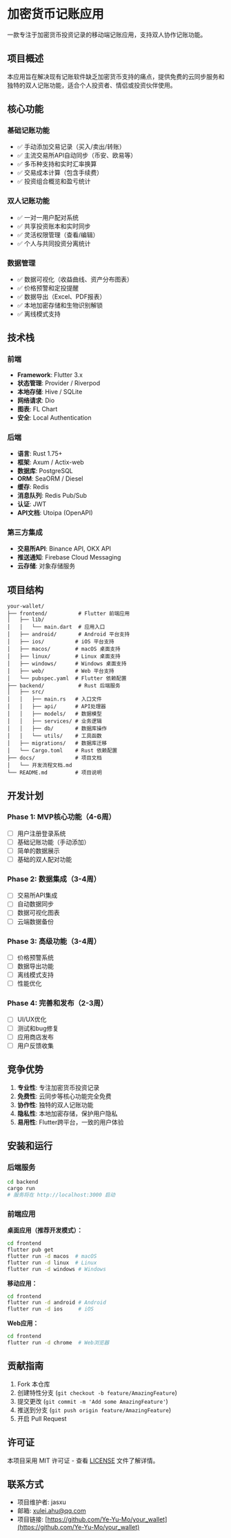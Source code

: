 # 加密货币记账应用

一款专注于加密货币投资记录的移动端记账应用，支持双人协作记账功能。

## 项目概述

本应用旨在解决现有记账软件缺乏加密货币支持的痛点，提供免费的云同步服务和独特的双人记账功能，适合个人投资者、情侣或投资伙伴使用。

## 核心功能

### 基础记账功能
- ✅ 手动添加交易记录（买入/卖出/转账）
- ✅ 主流交易所API自动同步（币安、欧易等）
- ✅ 多币种支持和实时汇率换算
- ✅ 交易成本计算（包含手续费）
- ✅ 投资组合概览和盈亏统计

### 双人记账功能
- ✅ 一对一用户配对系统
- ✅ 共享投资账本和实时同步
- ✅ 灵活权限管理（查看/编辑）
- ✅ 个人与共同投资分离统计

### 数据管理
- ✅ 数据可视化（收益曲线、资产分布图表）
- ✅ 价格预警和定投提醒
- ✅ 数据导出（Excel、PDF报表）
- ✅ 本地加密存储和生物识别解锁
- ✅ 离线模式支持

## 技术栈

### 前端
- **Framework**: Flutter 3.x
- **状态管理**: Provider / Riverpod
- **本地存储**: Hive / SQLite
- **网络请求**: Dio
- **图表**: FL Chart
- **安全**: Local Authentication

### 后端
- **语言**: Rust 1.75+
- **框架**: Axum / Actix-web
- **数据库**: PostgreSQL
- **ORM**: SeaORM / Diesel
- **缓存**: Redis
- **消息队列**: Redis Pub/Sub
- **认证**: JWT
- **API文档**: Utoipa (OpenAPI)

### 第三方集成
- **交易所API**: Binance API, OKX API
- **推送通知**: Firebase Cloud Messaging
- **云存储**: 对象存储服务

## 项目结构

```
your-wallet/
├── frontend/          # Flutter 前端应用
│   ├── lib/
│   │   └── main.dart  # 应用入口
│   ├── android/       # Android 平台支持
│   ├── ios/          # iOS 平台支持
│   ├── macos/        # macOS 桌面支持
│   ├── linux/        # Linux 桌面支持
│   ├── windows/      # Windows 桌面支持
│   ├── web/          # Web 平台支持
│   └── pubspec.yaml  # Flutter 依赖配置
├── backend/           # Rust 后端服务
│   ├── src/
│   │   ├── main.rs   # 入口文件
│   │   ├── api/      # API处理器
│   │   ├── models/   # 数据模型
│   │   ├── services/ # 业务逻辑
│   │   ├── db/       # 数据库操作
│   │   └── utils/    # 工具函数
│   ├── migrations/   # 数据库迁移
│   └── Cargo.toml    # Rust 依赖配置
├── docs/             # 项目文档
│   └── 开发流程文档.md
└── README.md         # 项目说明
```

## 开发计划

### Phase 1: MVP核心功能（4-6周）
- [ ] 用户注册登录系统
- [ ] 基础记账功能（手动添加）
- [ ] 简单的数据展示
- [ ] 基础的双人配对功能

### Phase 2: 数据集成（3-4周）
- [ ] 交易所API集成
- [ ] 自动数据同步
- [ ] 数据可视化图表
- [ ] 云端数据备份

### Phase 3: 高级功能（3-4周）
- [ ] 价格预警系统
- [ ] 数据导出功能
- [ ] 离线模式支持
- [ ] 性能优化

### Phase 4: 完善和发布（2-3周）
- [ ] UI/UX优化
- [ ] 测试和bug修复
- [ ] 应用商店发布
- [ ] 用户反馈收集

## 竞争优势

1. **专业性**: 专注加密货币投资记录
2. **免费性**: 云同步等核心功能完全免费
3. **协作性**: 独特的双人记账功能
4. **隐私性**: 本地加密存储，保护用户隐私
5. **易用性**: Flutter跨平台，一致的用户体验

## 安装和运行

### 后端服务
```bash
cd backend
cargo run
# 服务将在 http://localhost:3000 启动
```

### 前端应用

**桌面应用（推荐开发模式）：**
```bash
cd frontend
flutter pub get
flutter run -d macos  # macOS
flutter run -d linux  # Linux  
flutter run -d windows # Windows
```

**移动应用：**
```bash
cd frontend
flutter run -d android # Android
flutter run -d ios     # iOS
```

**Web应用：**
```bash
cd frontend
flutter run -d chrome  # Web浏览器
```

## 贡献指南

1. Fork 本仓库
2. 创建特性分支 (`git checkout -b feature/AmazingFeature`)
3. 提交更改 (`git commit -m 'Add some AmazingFeature'`)
4. 推送到分支 (`git push origin feature/AmazingFeature`)
5. 开启 Pull Request

## 许可证

本项目采用 MIT 许可证 - 查看 [LICENSE](LICENSE) 文件了解详情。

## 联系方式

- 项目维护者: jasxu
- 邮箱: xulei.ahu@qq.com
- 项目链接: [https://github.com/Ye-Yu-Mo/your_wallet](https://github.com/Ye-Yu-Mo/your_wallet)